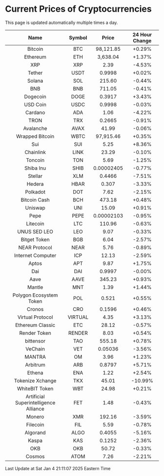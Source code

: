# Current Prices of Cryptocurrencies
This page is updated automatically multiple times a day.

| Name | Symbol | Price | 24 Hour Change |
| :---: |:---:| :---: | :---: |
| Bitcoin | BTC | 98,121.85 | +0.29% |
| Ethereum | ETH | 3,638.04 | +1.37% |
| XRP | XRP | 2.39 | -4.53% |
| Tether | USDT | 0.9998 | +0.02% |
| Solana | SOL | 215.60 | -0.44% |
| BNB | BNB | 711.05 | -0.41% |
| Dogecoin | DOGE | 0.3917 | +3.43% |
| USD Coin | USDC | 0.9998 | -0.03% |
| Cardano | ADA | 1.06 | -4.22% |
| TRON | TRX | 0.2665 | -0.91% |
| Avalanche | AVAX | 41.99 | -0.06% |
| Wrapped Bitcoin | WBTC | 97,915.46 | +0.35% |
| Sui | SUI | 5.25 | +8.36% |
| Chainlink | LINK | 23.29 | -0.10% |
| Toncoin | TON | 5.69 | -1.25% |
| Shiba Inu | SHIB | 0.00002405 | -0.77% |
| Stellar | XLM | 0.4466 | -7.51% |
| Hedera | HBAR | 0.307 | -3.33% |
| Polkadot | DOT | 7.62 | -2.15% |
| Bitcoin Cash | BCH | 473.18 | +0.48% |
| Uniswap | UNI | 15.09 | +0.91% |
| Pepe | PEPE | 0.00002103 | -0.95% |
| Litecoin | LTC | 110.96 | -0.63% |
| UNUS SED LEO | LEO | 9.07 | -0.33% |
| Bitget Token | BGB | 6.04 | -2.57% |
| NEAR Protocol | NEAR | 5.76 | -0.89% |
| Internet Computer | ICP | 12.13 | -2.59% |
| Aptos | APT | 9.87 | +1.75% |
| Dai | DAI | 0.9997 | -0.00% |
| Aave | AAVE | 345.23 | +0.93% |
| Mantle | MNT | 1.39 | +1.44% |
| Polygon Ecosystem Token | POL | 0.521 | +0.55% |
| Cronos | CRO | 0.1596 | +0.46% |
| Virtual Protocol | VIRTUAL | 4.35 | +3.13% |
| Ethereum Classic | ETC | 28.12 | -0.57% |
| Render Token | RENDER | 8.03 | +0.54% |
| bittensor | TAO | 555.18 | +0.78% |
| VeChain | VET | 0.05036 | -3.56% |
| MANTRA | OM | 3.96 | +1.23% |
| Arbitrum | ARB | 0.8797 | +5.71% |
| Ethena | ENA | 1.22 | +2.54% |
| Tokenize Xchange | TKX | 45.01 | -10.99% |
| WhiteBIT Token | WBT | 24.98 | +0.21% |
| Artificial Superintelligence Alliance | FET | 1.48 | -0.43% |
| Monero | XMR | 192.16 | -3.59% |
| Filecoin | FIL | 5.59 | -0.78% |
| Algorand | ALGO | 0.4055 | -5.16% |
| Kaspa | KAS | 0.1252 | -2.36% |
| OKB | OKB | 50.72 | -0.33% |
| Cosmos | ATOM | 7.26 | -2.21% |

Last Update at Sat Jan  4 21:11:07 2025 Eastern Time